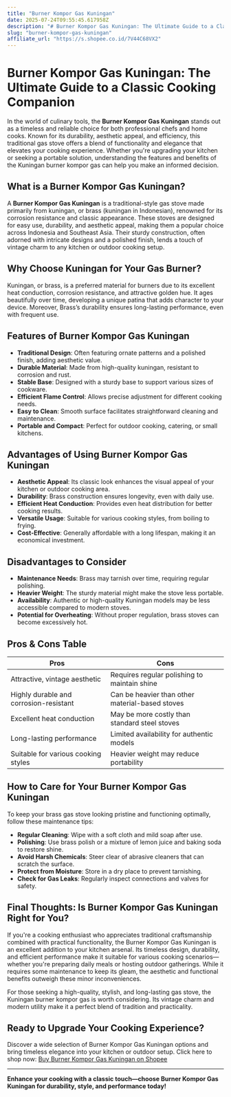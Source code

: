 ```yaml
---
title: "Burner Kompor Gas Kuningan"
date: 2025-07-24T09:55:45.617958Z
description: "# Burner Kompor Gas Kuningan: The Ultimate Guide to a Classic Cooking Companion..."
slug: "burner-kompor-gas-kuningan"
affiliate_url: "https://s.shopee.co.id/7V44C68VX2"
---
```

# Burner Kompor Gas Kuningan: The Ultimate Guide to a Classic Cooking Companion

In the world of culinary tools, the **Burner Kompor Gas Kuningan** stands out as a timeless and reliable choice for both professional chefs and home cooks. Known for its durability, aesthetic appeal, and efficiency, this traditional gas stove offers a blend of functionality and elegance that elevates your cooking experience. Whether you're upgrading your kitchen or seeking a portable solution, understanding the features and benefits of the Kuningan burner kompor gas can help you make an informed decision.

## What is a Burner Kompor Gas Kuningan?

A **Burner Kompor Gas Kuningan** is a traditional-style gas stove made primarily from kuningan, or brass (kuningan in Indonesian), renowned for its corrosion resistance and classic appearance. These stoves are designed for easy use, durability, and aesthetic appeal, making them a popular choice across Indonesia and Southeast Asia. Their sturdy construction, often adorned with intricate designs and a polished finish, lends a touch of vintage charm to any kitchen or outdoor cooking setup.

## Why Choose Kuningan for Your Gas Burner?

Kuningan, or brass, is a preferred material for burners due to its excellent heat conduction, corrosion resistance, and attractive golden hue. It ages beautifully over time, developing a unique patina that adds character to your device. Moreover, Brass’s durability ensures long-lasting performance, even with frequent use.

## Features of Burner Kompor Gas Kuningan

- **Traditional Design**: Often featuring ornate patterns and a polished finish, adding aesthetic value.
- **Durable Material**: Made from high-quality kuningan, resistant to corrosion and rust.
- **Stable Base**: Designed with a sturdy base to support various sizes of cookware.
- **Efficient Flame Control**: Allows precise adjustment for different cooking needs.
- **Easy to Clean**: Smooth surface facilitates straightforward cleaning and maintenance.
- **Portable and Compact**: Perfect for outdoor cooking, catering, or small kitchens.

## Advantages of Using Burner Kompor Gas Kuningan

- **Aesthetic Appeal**: Its classic look enhances the visual appeal of your kitchen or outdoor cooking area.
- **Durability**: Brass construction ensures longevity, even with daily use.
- **Efficient Heat Conduction**: Provides even heat distribution for better cooking results.
- **Versatile Usage**: Suitable for various cooking styles, from boiling to frying.
- **Cost-Effective**: Generally affordable with a long lifespan, making it an economical investment.

## Disadvantages to Consider

- **Maintenance Needs**: Brass may tarnish over time, requiring regular polishing.
- **Heavier Weight**: The sturdy material might make the stove less portable.
- **Availability**: Authentic or high-quality Kuningan models may be less accessible compared to modern stoves.
- **Potential for Overheating**: Without proper regulation, brass stoves can become excessively hot.

## Pros & Cons Table

| Pros                                         | Cons                                                       |
|----------------------------------------------|------------------------------------------------------------|
| Attractive, vintage aesthetic              | Requires regular polishing to maintain shine             |
| Highly durable and corrosion-resistant     | Can be heavier than other material-based stoves           |
| Excellent heat conduction                  | May be more costly than standard steel stoves             |
| Long-lasting performance                   | Limited availability for authentic models                |
| Suitable for various cooking styles        | Heavier weight may reduce portability                     |

## How to Care for Your Burner Kompor Gas Kuningan

To keep your brass gas stove looking pristine and functioning optimally, follow these maintenance tips:

- **Regular Cleaning**: Wipe with a soft cloth and mild soap after use.
- **Polishing**: Use brass polish or a mixture of lemon juice and baking soda to restore shine.
- **Avoid Harsh Chemicals**: Steer clear of abrasive cleaners that can scratch the surface.
- **Protect from Moisture**: Store in a dry place to prevent tarnishing.
- **Check for Gas Leaks**: Regularly inspect connections and valves for safety.

## Final Thoughts: Is Burner Kompor Gas Kuningan Right for You?

If you're a cooking enthusiast who appreciates traditional craftsmanship combined with practical functionality, the Burner Kompor Gas Kuningan is an excellent addition to your kitchen arsenal. Its timeless design, durability, and efficient performance make it suitable for various cooking scenarios—whether you're preparing daily meals or hosting outdoor gatherings. While it requires some maintenance to keep its gleam, the aesthetic and functional benefits outweigh these minor inconveniences.

For those seeking a high-quality, stylish, and long-lasting gas stove, the Kuningan burner kompor gas is worth considering. Its vintage charm and modern utility make it a perfect blend of tradition and practicality.

## Ready to Upgrade Your Cooking Experience?

Discover a wide selection of Burner Kompor Gas Kuningan options and bring timeless elegance into your kitchen or outdoor setup. Click here to shop now: [Buy Burner Kompor Gas Kuningan on Shopee](https://s.shopee.co.id/7V44C68VX2)

---

**Enhance your cooking with a classic touch—choose Burner Kompor Gas Kuningan for durability, style, and performance today!**